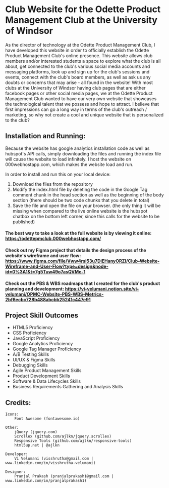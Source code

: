 
# Club Website for the Odette Product Management Club at the University of Windsor

As the director of technology at the Odette Product Management Club, I have developed this website in order to officially establish the Odette Product Management Club's online presence.
This website allows club members and/or interested students a space to explore what the club is all about, get connected to the club's various social media accounts and messaging platforms, look up and sign up for the club's sessions and events, connect with the club's board members, as well as ask us any doubts or concerns that may arise - all found in the website!
With most clubs at the University of Windsor having club pages that are either facebook pages or other social media pages, we at the Odette Product Management Club wanted to have our very own website that showcases the technological talent that we possess and hope to attract.
I believe that first impressions can go a long way in terms of the club's outreach / marketing, so why not create a cool and unique website that is personalized to the club?


## Installation and Running:

Because the website has google analytics installation code as well as hubspot's API calls, simply downloading the files and running the index file will cause the website to load infinitely.
I host the website on 000webhostapp.com, which makes the website load and run.

In order to install and run this on your local device:
1. Download the files from the repository
2. Modify the index.html file by deleting the code in the Google Tag comment chunk in the head section as well as the beginning of the body section (there should be two code chunks that you delete in total)
3. Save the file and open the file on your browser. (the only thing it will be missing when compared to the live online website is the hubspot chatbox on the bottom left corner, since this calls for the website to be published)

#### The best way to take a look at the full website is by viewing it online: https://odettepmclub.000webhostapp.com/
#### Check out my Figma project that details the design process of the website's wireframe and user flow: https://www.figma.com/file/Vww4rsi53u7DiEHanyORZI/Club-Website-Wireframe-and-User-Flow?type=design&node-id=0%3A1&t=7g5Tuw49o7asQVMe-1
#### Check out the PBS & WBS roadmaps that I created for the club's product planning and development: https://vi-velumani.notion.site/vi-velumani/OPMC-Website-PBS-WBS-Metrics-2bf6ecbc728b488abcbb25241c447e91

## Project Skill Outcomes

- HTML5 Proficiency
- CSS Proficiency
- JavaScript Proficiency
- Google Analytics Proficiency
- Google Tag Manager Proficiency 
- A/B Testing Skills
- UI/UX & Figma Skills
- Debugging Skills
- Agile Product Management Skills
- Product Development Skills
- Software & Data Lifecycles Skills
- Business Requirements Gathering and Analysis Skills


## Credits:

	Icons:
		Font Awesome (fontawesome.io)

	Other:
		jQuery (jquery.com)
		Scrollex (github.com/ajlkn/jquery.scrollex)
		Responsive Tools (github.com/ajlkn/responsive-tools)
		html5up.net | @ajlkn

	Developer:
		Vi Velumani (visshrutha@gmail.com | www.linkedin.com/in/visshrutha-velumani) 

	Designer:
		Pranjal Prakash (pranjalprakash1@gmail.com | www.linkedin.com/in/pranjalprakash1)
